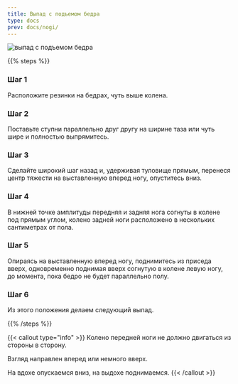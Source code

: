 ```yaml
---
title: Выпад с подъемом бедра
type: docs
prev: docs/nogi/
---
```

![выпад с подъемом бедра](https://github.com/user-attachments/assets/fa89f5be-0f24-4a8f-aa80-d35a8cd9bc38)


{{% steps %}}

### Шаг 1
Расположите резинки на бедрах, чуть выше колена.

### Шаг 2
Поставьте ступни параллельно друг другу на ширине таза или чуть шире и полностью выпрямитесь.

### Шаг 3
Сделайте широкий шаг назад и, удерживая туловище прямым, перенеся центр тяжести на выставленную вперед ногу, опуститесь вниз.

### Шаг 4
В нижней точке амплитуды передняя и задняя нога согнуты в колене под прямым углом, колено задней ноги расположено в нескольких сантиметрах от пола.

### Шаг 5
Опираясь на выставленную вперед ногу, поднимитесь из приседа вверх, одновременно поднимая вверх согнутую в колене левую ногу, до момента, пока бедро не будет параллельно полу.

### Шаг 6
Из этого положения делаем следующий выпад.

{{% /steps %}}

{{< callout type="info" >}}
Колено передней ноги не должно двигаться из стороны в сторону.

﻿﻿Взгляд направлен вперед или немного вверх.
  
На вдохе опускаемся вниз, на выдохе поднимаемся.
{{< /callout >}}

